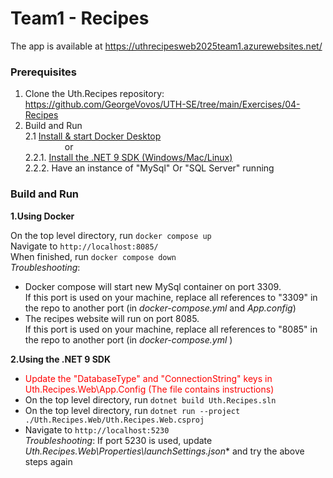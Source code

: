 # Team1 - Recipes

The app is available at https://uthrecipesweb2025team1.azurewebsites.net/

### Prerequisites

1. Clone the Uth.Recipes repository: https://github.com/GeorgeVovos/UTH-SE/tree/main/Exercises/04-Recipes
2. Build and Run         
2.1 [Install & start Docker Desktop](https://docs.docker.com/engine/install/)   
&nbsp;&nbsp;&nbsp;&nbsp;&nbsp;&nbsp;&nbsp;&nbsp;&nbsp;&nbsp;&nbsp;&nbsp;&nbsp;&nbsp;&nbsp;&nbsp;or   
2.2.1. [Install the .NET 9 SDK (Windows/Mac/Linux)](https://dotnet.microsoft.com/en-us/download/dotnet/9.0)   
2.2.2. Have an instance of "MySql" Or "SQL Server" running

### Build and Run

**1.Using Docker**    

On the top level directory, run `docker compose up`   
Navigate to `http://localhost:8085/`   
When finished, run `docker compose down`    
*Troubleshooting*:   
- Docker compose will start new MySql container on port 3309.   
  If this port is used on your machine,
replace all references to "3309" in the repo to another port (in *docker-compose.yml* and *App.config*)
- The recipes website will run on port 8085.    
  If this port is used on your machine, replace all references to "8085" in the repo to another port (in *docker-compose.yml* )

**2.Using the .NET 9 SDK**   
- <span style="color:red">Update the "DatabaseType" and "ConnectionString" keys in Uth.Recipes.Web\App.Config (The file contains instructions)</span>
- On the top level directory, run `dotnet build Uth.Recipes.sln`   
- On the top level directory, run `dotnet run --project ./Uth.Recipes.Web/Uth.Recipes.Web.csproj`   
- Navigate to `http://localhost:5230`   
*Troubleshooting*: If port 5230 is used, update *Uth.Recipes.Web\Properties\launchSettings.json** and try the above steps again
